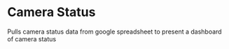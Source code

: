 Camera Status
=============
Pulls camera status data from google spreadsheet to present a dashboard of camera status